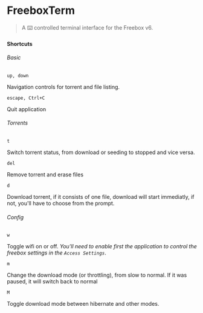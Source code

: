 # FreeboxTerm

> A :keyboard: controlled terminal interface for the Freebox v6.

#### Shortcuts

###### Basic

    up, down
    
Navigation controls for torrent and file listing.

    escape, Ctrl+C
    
Quit application

###### Torrents

    t
    
Switch torrent status, from download or seeding to stopped and vice versa.

    del
    
Remove torrent and erase files

    d
    
Download torrent, if it consists of one file, download will start immediatly, if not, you'll have to choose from the prompt.

###### Config

    w
    
Toggle wifi on or off. *You'll need to enable first the application to control the freebox settings in the `Access Settings`*.

    m

Change the download mode (or throttling), from slow to normal. If it was paused, it will switch back to normal

    M
    
Toggle download mode between hibernate and other modes.
